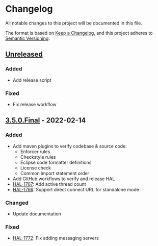 # Changelog

All notable changes to this project will be documented in this file.

The format is based on [Keep a Changelog](https://keepachangelog.com/en/1.0.0/), and this project adheres to [Semantic Versioning](https://semver.org/spec/v2.0.0.html).

## [Unreleased]

### Added 

- Add release script

### Fixed

- Fix release workflow

## [3.5.0.Final] - 2022-02-14

### Added

- Add maven plugins to verify codebase & source code:
  - Enforcer rules
  - Checkstyle rules
  - Eclipse code formatter definitions
  - License check
  - Common import statement order
- Add GitHub workflows to verify and release HAL
- [HAL-1767](https://issues.redhat.com/browse/HAL-1767): Add active thread count
- [HAL-1766](https://issues.redhat.com/browse/HAL-1766): Support direct connect URL for standalone mode

### Changed

- Update documentation

### Fixed

- [HAL-1772](https://issues.redhat.com/browse/HAL-1772): Fix adding messaging servers

<!--
## Template

### Added

- for new features

### Changed

- for changes in existing functionality

### Deprecated

- for soon-to-be removed features

### Removed

- for now removed features

### Fixed

- for any bug fixes

### Security

- in case of vulnerabilities
-->

[Unreleased]: https://github.com/hal/console/compare/v3.5.0.Final...HEAD
[3.5.0.Final]: https://github.com/hal/console/compare/3.4.4.Final...v3.5.0.Final
